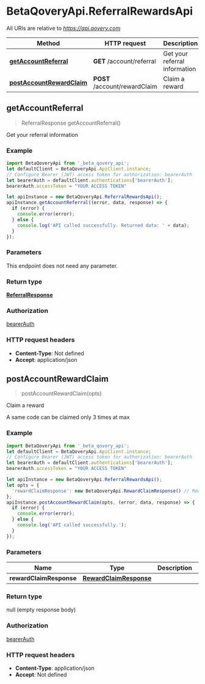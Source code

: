 # BetaQoveryApi.ReferralRewardsApi

All URIs are relative to *https://api.qovery.com*

Method | HTTP request | Description
------------- | ------------- | -------------
[**getAccountReferral**](ReferralRewardsApi.md#getAccountReferral) | **GET** /account/referral | Get your referral information
[**postAccountRewardClaim**](ReferralRewardsApi.md#postAccountRewardClaim) | **POST** /account/rewardClaim | Claim a reward



## getAccountReferral

> ReferralResponse getAccountReferral()

Get your referral information

### Example

```javascript
import BetaQoveryApi from '_beta_qovery_api';
let defaultClient = BetaQoveryApi.ApiClient.instance;
// Configure Bearer (JWT) access token for authorization: bearerAuth
let bearerAuth = defaultClient.authentications['bearerAuth'];
bearerAuth.accessToken = "YOUR ACCESS TOKEN"

let apiInstance = new BetaQoveryApi.ReferralRewardsApi();
apiInstance.getAccountReferral((error, data, response) => {
  if (error) {
    console.error(error);
  } else {
    console.log('API called successfully. Returned data: ' + data);
  }
});
```

### Parameters

This endpoint does not need any parameter.

### Return type

[**ReferralResponse**](ReferralResponse.md)

### Authorization

[bearerAuth](../README.md#bearerAuth)

### HTTP request headers

- **Content-Type**: Not defined
- **Accept**: application/json


## postAccountRewardClaim

> postAccountRewardClaim(opts)

Claim a reward

A same code can be claimed only 3 times at max

### Example

```javascript
import BetaQoveryApi from '_beta_qovery_api';
let defaultClient = BetaQoveryApi.ApiClient.instance;
// Configure Bearer (JWT) access token for authorization: bearerAuth
let bearerAuth = defaultClient.authentications['bearerAuth'];
bearerAuth.accessToken = "YOUR ACCESS TOKEN"

let apiInstance = new BetaQoveryApi.ReferralRewardsApi();
let opts = {
  'rewardClaimResponse': new BetaQoveryApi.RewardClaimResponse() // RewardClaimResponse | 
};
apiInstance.postAccountRewardClaim(opts, (error, data, response) => {
  if (error) {
    console.error(error);
  } else {
    console.log('API called successfully.');
  }
});
```

### Parameters


Name | Type | Description  | Notes
------------- | ------------- | ------------- | -------------
 **rewardClaimResponse** | [**RewardClaimResponse**](RewardClaimResponse.md)|  | [optional] 

### Return type

null (empty response body)

### Authorization

[bearerAuth](../README.md#bearerAuth)

### HTTP request headers

- **Content-Type**: application/json
- **Accept**: Not defined

